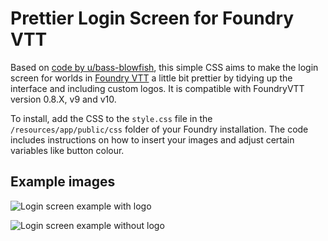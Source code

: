 # Prettier Login Screen for Foundry VTT
Based on [code by u/bass-blowfish](https://www.reddit.com/r/FoundryVTT/comments/nmbq55/version_2_more_user_friendly_login_screen/), this simple CSS aims to make the login screen for worlds in [Foundry VTT](https://www.foundryvtt.com/) a little bit prettier by tidying up the interface and including custom logos. It is compatible with FoundryVTT version 0.8.X, v9 and v10.

To install, add the CSS to the `style.css` file in the `/resources/app/public/css` folder of your Foundry installation. The code includes instructions on how to insert your images and adjust certain variables like button colour.

## Example images

![Login screen example with logo](https://static.dnd.theepicsnowwolf.com/naoulan/foundry/css_example.jpg)

![Login screen example without logo](https://static.dnd.theepicsnowwolf.com/naoulan/foundry/css_example_with_world_title.jpg)
